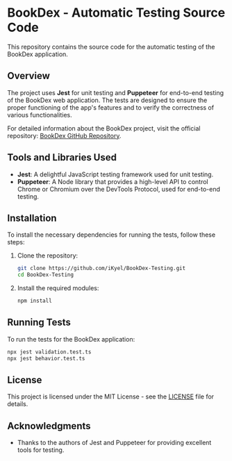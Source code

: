 
# BookDex - Automatic Testing Source Code

This repository contains the source code for the automatic testing of the BookDex application.

## Overview

The project uses **Jest** for unit testing and **Puppeteer** for end-to-end testing of the BookDex web application. The tests are designed to ensure the proper functioning of the app's features and to verify the correctness of various functionalities.

For detailed information about the BookDex project, visit the official repository: [BookDex GitHub Repository](https://github.com/iKyel/BookDex).

## Tools and Libraries Used

- **Jest**: A delightful JavaScript testing framework used for unit testing.
- **Puppeteer**: A Node library that provides a high-level API to control Chrome or Chromium over the DevTools Protocol, used for end-to-end testing.

## Installation

To install the necessary dependencies for running the tests, follow these steps:

1. Clone the repository:

   ```bash
   git clone https://github.com/iKyel/BookDex-Testing.git
   cd BookDex-Testing
   ```

2. Install the required modules:

   ```bash
   npm install
   ```

## Running Tests

To run the tests for the BookDex application:

   ```bash
   npx jest validation.test.ts
   npx jest behavior.test.ts
   ```

## License

This project is licensed under the MIT License - see the [LICENSE](LICENSE) file for details.

## Acknowledgments

- Thanks to the authors of Jest and Puppeteer for providing excellent tools for testing.

